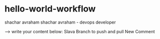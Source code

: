 # hello-world-workflow
shachar avraham
shachar avraham - devops developer

--> write your content below:
Slava Branch to push and pull
New Comment

